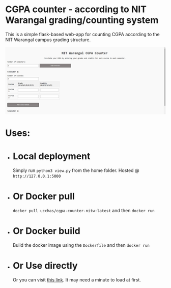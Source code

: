 # CGPA counter - according to NIT Warangal grading/counting system

This is a simple flask-based web-app for counting CGPA according to the NIT Warangal campus grading structure.

![Image](sample.png "The web app")

# Uses:
- # Local deployment
  Simply run `python3 view.py` from the home folder. Hosted @ `http://127.0.0.1:5000`
- # Or Docker pull
  `docker pull ucchas/cgpa-counter-nitw:latest` and then `docker run`
- # Or Docker build
  Build the docker image using the `Dockerfile` and then `docker run`
- # Or Use directly
  Or you can visit [this link](https://cgpa-counter-nitw.onrender.com/). It may need a minute to load at first.
